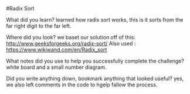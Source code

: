 #Radix Sort

What did you learn?
learned how radix sort works, this is it sorts from the far right digit to the far left.   

Where did you look?
we baset our solution off of this: http://www.geeksforgeeks.org/radix-sort/
Also used : https://www.wikiwand.com/en/Radix_sort

What notes did you use to help you successfully complete the challenge?
white board and a small number diagram.

Did you write anything down, bookmark anything that looked useful?
yes, we also left comments in the code to hgelp fallow the process. 
